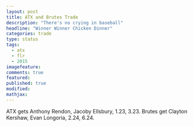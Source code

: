 ```yaml
---
layout: post
title: ATX and Brutes Trade
description: "There's no crying in baseball"
headline: "Winner Winner Chicken Dinner"
categories: trade
type: status
tags: 
  - atx
  - flr
  - 2015
imagefeature:
comments: true
featured:
published: true
modified:
mathjax:
---
```


ATX gets Anthony Rendon, Jacoby Ellsbury, 1.23, 3.23.
Brutes get Clayton Kershaw, Evan Longoria, 2.24, 6.24.
